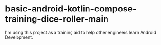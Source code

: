 # basic-android-kotlin-compose-training-dice-roller-main
 
I'm using this project as a training aid to help other engineers learn Android Development.
